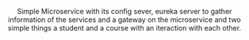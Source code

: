 <p align="center">
    Simple Microservice with its config sever, eureka server to gather information of the services and a gateway on the microservice and 
    two simple things a student and a course with an iteraction with each other.
</p>
